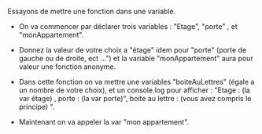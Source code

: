 Essayons de mettre une fonction dans une variable.

* On va commencer par déclarer trois variables :
"Etage", "porte" , et "monAppartement".

* Donnez la valeur de votre choix a "étage"
idem pour "porte" (porte de gauche ou de droite, ect ...")
et la variable "monAppartement" aura pour valeur une fonction anonyme.

* Dans cette fonction on va mettre une variables "boiteAuLettres" (égale a un nombre de votre choix),
et un console.log pour afficher :
"Etage : (la var étage) , porte : (la var porte)", boite au lettre : (vous avez compris le principe) ".

* Maintenant on va appeler la var  "mon appartement".

